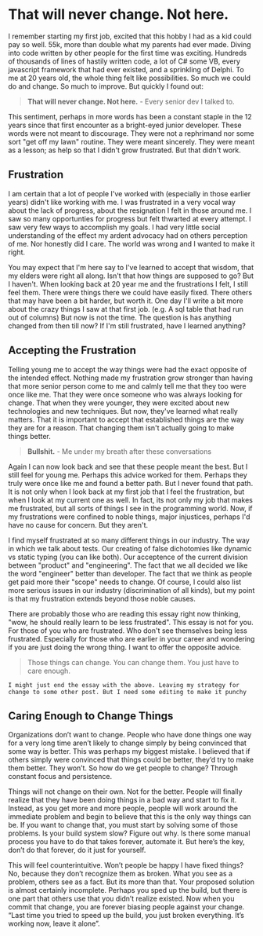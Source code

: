# That will never change. Not here.

I remember starting my first job, excited that this hobby I had as a kid could pay so well. 55k, more than double what my parents had ever made. Diving into code written by other people for the first time was exciting. Hundreds of thousands of lines of hastily written code, a lot of C# some VB, every javascript framework that had ever existed, and a sprinkling of Delphi. To me at 20 years old, the whole thing felt like possibilities. So much we could do and change. So much to improve. But quickly I found out:

> **That will never change. Not here.** - Every senior dev I talked to.

This sentiment, perhaps in more words has been a constant staple in the 12 years since that first encounter as a bright-eyed junior developer. These words were not meant to discourage. They were not a rephrimand nor some sort "get off my lawn" routine. They were meant sincerely. They were meant as a lesson; as help so that I didn't grow frustrated. But that didn't work.

## Frustration

I am certain that a lot of people I've worked with (especially in those earlier years) didn't like working with me. I was frustrated in a very vocal way about the lack of progress, about the resignation I felt in those around me. I saw so many opportunties for progress but felt thwarted at every attempt. I saw very few ways to accomplish my goals. I had very little social understanding of the effect my ardent advocacy had on others perception of me. Nor honestly did I care. The world was wrong and I wanted to make it right.

You may expect that I'm here say to I've learned to accept that wisdom, that my elders were right all along. Isn't that how things are supposed to go? But I haven't. When looking back at 20 year me and the frustrations I felt, I still feel them. There were things there we could have easily fixed. There others that may have been a bit harder, but worth it. One day I'll write a bit more about the crazy things I saw at that first job. (e.g. A sql table that had run out of columns) But now is not the time. The question is has anything changed from then till now? If I'm still frustrated, have I learned anything?

## Accepting the Frustration

Telling young me to accept the way things were had the exact opposite of the intended effect. Nothing made my frustration grow stronger than having that more senior person come to me and calmly tell me that they too were once like me. That they were once someone who was always looking for change. That when they were younger, they were excited about new technologies and new techniques. But now, they've learned what really matters. That it is important to accept that established things are the way they are for a reason. That changing them isn't actually going to make things better.

>  **Bullshit.** - Me under my breath after these conversations

Again I can now look back and see that these people meant the best. But I still feel for young me. Perhaps this advice worked for them. Perhaps they truly were once like me and found a better path. But I never found that path. It is not only when I look back at my first job that I feel the frustration, but when I look at my current one as well. In fact, its not only my job that makes me frustrated, but all sorts of things I see in the programming world. Now, if my frustrations were confined to noble things, major injustices, perhaps I'd have no cause for concern. But they aren't.

I find myself frustrated at so many different things in our industry. The way in which we talk about tests. Our creating of false dichotomies like dynamic vs static typing (you can like both). Our acceptence of the current division between "product" and "engineering". The fact that we all decided we like the word "engineer" better than developer. The fact that we think as people get paid more their "scope" needs to change. Of course, I could also list more serious issues in our industry (discrimination of all kinds), but my point is that my frustration extends beyond those noble causes.

There are probably those who are reading this essay right now thinking, "wow, he should really learn to be less frustrated". This essay is not for you. For those of you who are frustrated. Who don't see themselves being less frustrated. Especially for those who are earlier in your career and wondering if you are just doing the wrong thing. I want to offer the opposite advice.

> Those things can change. You can change them. You just have to care enough.



```
I might just end the essay with the above. Leaving my strategy for change to some other post. But I need some editing to make it punchy
```



## Caring Enough to Change Things

Organizations don’t want to change. People who have done things one way for a very long time aren’t likely to change simply by being convinced that some way is better. This was perhaps my biggest mistake. I believed that if others simply were convinced that things could be better, they’d try to make them better. They won’t. So how do we get people to change? Through constant focus and persistence.

Things will not change on their own. Not for the better. People will finally realize that they have been doing things in a bad way and start to fix it. Instead, as you get more and more people, people will work around the immediate problem and begin to believe that this is the only way things can be. If you want to change that, you must start by solving some of those problems. Is your build system slow? Figure out why. Is there some manual process you have to do that takes forever, automate it. But here’s the key, don’t do that forever, do it just for yourself.

This will feel counterintuitive. Won’t people be happy I have fixed things? No, because they don’t recognize them as broken. What you see as a problem, others see as a fact. But its more than that. Your proposed solution is almost certainly incomplete. Perhaps you sped up the build, but there is one part that others use that you didn’t realize existed. Now when you commit that change, you are forever biasing people against your change. “Last time you tried to speed up the build, you just broken everything. It’s working now, leave it alone”.

